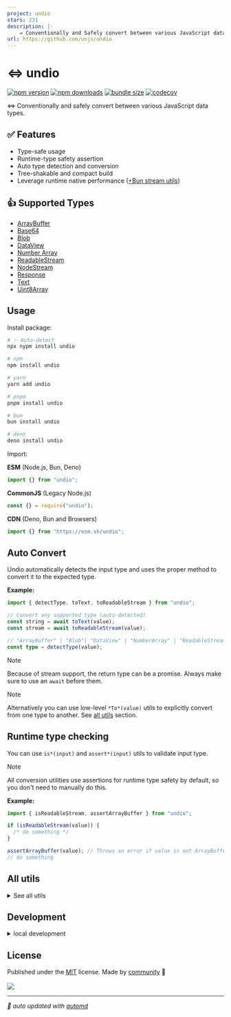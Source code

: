 ```yaml
---
project: undio
stars: 231
description: |-
    ⇔ Conventionally and Safely convert between various JavaScript data types
url: https://github.com/unjs/undio
---
```


# ⇔ undio

<!-- automd:badges color=yellow bundlejs codecov -->

[![npm version](https://img.shields.io/npm/v/undio?color=yellow)](https://npmjs.com/package/undio)
[![npm downloads](https://img.shields.io/npm/dm/undio?color=yellow)](https://npm.chart.dev/undio)
[![bundle size](https://img.shields.io/bundlejs/size/undio?color=yellow)](https://bundlejs.com/?q=undio)
[![codecov](https://img.shields.io/codecov/c/gh/unjs/undio?color=yellow)](https://codecov.io/gh/unjs/undio)

<!-- /automd -->

⇔ Conventionally and safely convert between various JavaScript data types.

## ✅ Features

- Type-safe usage
- Runtime-type safety assertion
- Auto type detection and conversion
- Tree-shakable and compact build
- Leverage runtime native performance ([+Bun stream utils](https://bun.sh/docs/api/utils#bun-readablestreamto))

## 👍 Supported Types

- [ArrayBuffer][ArrayBuffer]
- [Base64][Base64]
- [Blob][Blob]
- [DataView][DataView]
- [Number Array][Number Array]
- [ReadableStream][ReadableStream]
- [NodeStream][NodeStream]
- [Response][Response]
- [Text][Text]
- [Uint8Array][Uint8Array]

## Usage

Install package:

<!-- automd:pm-install -->

```sh
# ✨ Auto-detect
npx nypm install undio

# npm
npm install undio

# yarn
yarn add undio

# pnpm
pnpm install undio

# bun
bun install undio

# deno
deno install undio
```

<!-- /automd -->

Import:

<!-- automd:jsimport cjs cdn imports="" -->

**ESM** (Node.js, Bun, Deno)

```js
import {} from "undio";
```

**CommonJS** (Legacy Node.js)

```js
const {} = require("undio");
```

**CDN** (Deno, Bun and Browsers)

```js
import {} from "https://esm.sh/undio";
```

<!-- /automd -->

## Auto Convert

Undio automatically detects the input type and uses the proper method to convert it to the expected type.

**Example:**

```ts
import { detectType, toText, toReadableStream } from "undio";

// Convert any supported type (auto-detected)
const string = await toText(value);
const stream = await toReadableStream(value);

// "ArrayBuffer" | "Blob"| "DataView" | "NumberArray" | "ReadableStream" | "String" | "Uint8Array";
const type = detectType(value);
```

> [!NOTE]
> Because of stream support, the return type can be a promise. Always make sure to use an `await` before them.

> [!NOTE]
> Alternatively you can use low-level `*To*(value)` utils to explicitly convert from one type to another. See [all utils](#all-utils) section.

## Runtime type checking

You can use `is*(input)` and `assert*(input)` utils to validate input type.

> [!NOTE]
> All conversion utilities use assertions for runtime type safety by default, so you don't need to manually do this.

**Example:**

```ts
import { isReadableStream, assertArrayBuffer } from "undio";

if (isReadableStream(value)) {
  /* do something */
}

assertArrayBuffer(value); // Throws an error if value is not ArrayBuffer
// do something
```

## All utils

<details>

<summary>See all utils</summary>

<!-- automd:jsdocs src="./src/index.ts" -->

## Array Buffer

### `arrayBufferToBase64(arrayBuffer, base64Options)`

Convert from [ArrayBuffer][ArrayBuffer] to [Base64][Base64]

### `arrayBufferToBlob(arrayBuffer, options?)`

Convert from [ArrayBuffer][ArrayBuffer] to [Blob][Blob]

### `arrayBufferToDataView(arrayBuffer)`

Convert from [ArrayBuffer][ArrayBuffer] to [DataView][DataView]

### `arrayBufferToNumberArray(arrayBuffer)`

Convert from [ArrayBuffer][ArrayBuffer] to [Number Array][Number Array]

### `arrayBufferToReadableStream(arrayBuffer)`

Convert from [ArrayBuffer][ArrayBuffer] to [ReadableStream][ReadableStream]

### `arrayBufferToResponse(arrayBuffer, init?)`

Convert from [ArrayBuffer][ArrayBuffer] to [Response][Response]

### `arrayBufferToText(arrayBuffer)`

Convert from [ArrayBuffer][ArrayBuffer] to [Text][Text]

### `arrayBufferToUint8Array(arrayBuffer)`

Convert from [ArrayBuffer][ArrayBuffer] to [Uint8Array][Uint8Array]

### `assertArrayBuffer(input)`

Assert that input is an instance of [ArrayBuffer][ArrayBuffer] or throw a `TypeError`.

### `isArrayBuffer(input)`

Test if input is an instance of [ArrayBuffer][ArrayBuffer] and return `true` or `false`.

### `toArrayBuffer(input)`

Convert from any value to [ArrayBuffer][ArrayBuffer]

## Base64

### `assertBase64(input, opts?)`

Assert if input matches the [Base64][Base64] data URL (data:[<mediatype>][;base64],<data>) or throw a `TypeError`.

### `base64ToArrayBuffer(string, base64Options?)`

Convert from [Base64][Base64] to [ArrayBuffer][ArrayBuffer]

### `base64ToBlob(string, opts?)`

Convert from [Base64][Base64] to [Blob][Blob]

### `base64ToDataView(string, base64Options?)`

Convert from [Base64][Base64] to [DataView][DataView]

### `base64ToNumberArray(string, base64Options?)`

Convert from [Base64][Base64] to [Number Array][Number Array]

### `base64ToReadableStream(string, base64Options?)`

Convert from [Base64][Base64] to [ReadableStream][ReadableStream]

### `base64ToResponse(string)`

Convert from [Base64][Base64] to [Response][Response]

### `base64ToText(string, opts?)`

Convert from [Base64][Base64] to [Text][Text]

### `base64ToUint8Array(string, base64Options?)`

Convert from [Base64][Base64] to [Uint8Array][Uint8Array]

### `isBase64DataURL(input)`

Test if input matches the [Base64][Base64] data URL (data:[<mediatype>][;base64],<data>) and return `true` or `false`.

### `toBase64(input)`

Convert from any value to [Base64][Base64]

## Blob

### `assertBlob(input)`

Assert that input is an instance of [Blob][Blob] or throw a `TypeError`.

### `blobToArrayBuffer(blob)`

Convert from [Blob][Blob] to [ArrayBuffer][ArrayBuffer]

### `blobToBase64(blob, base64Options)`

Convert from [Blob][Blob] to [Base64][Base64]

### `blobToDataView(blob)`

Convert from [Blob][Blob] to [DataView][DataView]

### `blobToNumberArray(blob)`

Convert from [Blob][Blob] to [Number Array][Number Array]

### `blobToReadableStream(blob)`

Convert from [Blob][Blob] to [ReadableStream][ReadableStream]

### `blobToResponse(blob, init?)`

Convert from [Blob][Blob] to [Response][Response]

### `blobToText(blob)`

Convert from [Blob][Blob] to [Text][Text]

### `blobToUint8Array(blob)`

Convert from [Blob][Blob] to [Uint8Array][Uint8Array]

### `isBlob(input)`

Test if input is an instance of [Blob][Blob] and return `true` or `false`.

### `toBlob(input)`

Convert from any value to [Blob][Blob]

## Data View

### `assertDataView(input)`

Assert that input is an instance of [DataView][DataView] or throw a `TypeError`.

### `dataViewToArrayBuffer(dataView)`

Convert from [DataView][DataView] to [ArrayBuffer][ArrayBuffer]

### `dataViewToBase64(dataView, base64Options?)`

Convert from [DataView][DataView] to [Base64][Base64]

### `dataViewToBlob(dataView, options?)`

Convert from [DataView][DataView] to [Blob][Blob]

### `dataViewToNumberArray(dataView)`

Convert from [DataView][DataView] to [Number Array][Number Array]

### `dataViewToReadableStream(dataView)`

Convert from [DataView][DataView] to [ReadableStream][ReadableStream]

### `dataViewToResponse(dataView, init?)`

Convert from [DataView][DataView] to [Response][Response]

### `dataViewToText(dataView)`

Convert from [DataView][DataView] to [Text][Text]

### `dataViewToUint8Array(dataView)`

Convert from [DataView][DataView] to [Uint8Array][Uint8Array]

### `isDataView(input)`

Test if input is an instance of [DataView][DataView] and return `true` or `false`.

### `toDataView(input)`

Convert from any value to [DataView][DataView]

## Node Stream

### `assertNodeStream(input)`

Assert that input is an instance of [NodeStream][NodeStream] or throw a `TypeError`.

### `isNodeStream(input)`

Test if input is an instance of [NodeStream][NodeStream] and return `true` or `false`.

### `nodeStreamToArrayBuffer(input)`

Convert from [NodeStream][NodeStream] to [ArrayBuffer][ArrayBuffer]

### `nodeStreamToBase64(input, base64Options?)`

Convert from [NodeStream][NodeStream] to [Base64][Base64]

### `nodeStreamToBlob(input, options?)`

Convert from [NodeStream][NodeStream] to [Blob][Blob]

### `nodeStreamToDataView(input)`

Convert from [NodeStream][NodeStream] to [DataView][DataView]

### `nodeStreamToNumberArray(input)`

Convert from [NodeStream][NodeStream] to [Number Array][Number Array]

### `nodeStreamToReadableStream(input)`

Convert from [NodeStream][NodeStream] to [ReadableStream][ReadableStream]

### `nodeStreamToResponse(input, init?)`

Convert from [NodeStream][NodeStream] to [Response][Response]

### `nodeStreamToText(input)`

Convert from [NodeStream][NodeStream] to [Text][Text]

### `nodeStreamToUint8Array(input)`

Convert from [NodeStream][NodeStream] to [Uint8Array][Uint8Array]

## Number Array

### `assertNumberArray(input)`

Assert that input is an instance of [Number Array][Number Array] or throw a `TypeError`.

### `isNumberArray(input)`

Test if input is an instance of [Number Array][Number Array] and return `true` or `false`.

### `numberArrayToArrayBuffer(numberArray)`

Convert from [Number Array][Number Array] to [ArrayBuffer][ArrayBuffer]

### `numberArrayToBase64(numberArray, base64Options?)`

Convert from [Number Array][Number Array] to [Base64][Base64]

### `numberArrayToBlob(numberArray, options?)`

Convert from [Number Array][Number Array] to [Blob][Blob]

### `numberArrayToDataView(numberArray)`

Convert from [Number Array][Number Array] to [DataView][DataView]

### `numberArrayToReadableStream(numberArray)`

Convert from [Number Array][Number Array] to [ReadableStream][ReadableStream]

### `numberArrayToText(numberArray)`

Convert from [Number Array][Number Array] to [Text][Text]

### `numberArrayToUint8Array(numberArray)`

Convert from [Number Array][Number Array] to [Uint8Array][Uint8Array]

### `toNumberArray(input)`

Convert from any value to [Number Array][Number Array]

## Readable Stream

### `assertReadableStream(input)`

Assert that input is an instance of [ReadableStream][ReadableStream] or throw a `TypeError`.

### `isReadableStream(input)`

Test if input is an instance of [ReadableStream][ReadableStream] and return `true` or `false`.

### `readableStreamToArrayBuffer(readableStream)`

Convert from [ReadableStream][ReadableStream] to [ArrayBuffer][ArrayBuffer]

### `readableStreamToBase64(readableStream, base64Options?)`

Convert from [ReadableStream][ReadableStream] to [Base64][Base64]

### `readableStreamToBlob(readableStream, options?)`

Convert from [ReadableStream][ReadableStream] to [Blob][Blob]

### `readableStreamToDataView(readableStream)`

Convert from [ReadableStream][ReadableStream] to [DataView][DataView]

### `readableStreamToNumberArray(readableStream)`

Convert from [ReadableStream][ReadableStream] to [Number Array][Number Array]

### `readableStreamToText(readableStream)`

Convert from [ReadableStream][ReadableStream] to [Text][Text]

### `readableStreamToUint8Array(readableStream)`

Convert from [ReadableStream][ReadableStream] to [Uint8Array][Uint8Array]

### `toReadableStream(input)`

Convert from any value to [ReadableStream][ReadableStream]

### `toResponse(input)`

Convert from any value to [Response][Response]

## Response

### `assertResponse(input)`

Assert that input is an instance of [Response][Response] or throw a `TypeError`.

### `isResponse(input)`

Test if input is an instance of [Response][Response] and return `true` or `false`.

### `responseToArrayBuffer(response)`

Convert from [Response][Response] to [ArrayBuffer][ArrayBuffer]

### `responseToBase64(response, base64Options?)`

Convert from [Response][Response] to [Base64][Base64]

### `responseToBlob(response)`

Convert from [Response][Response] to [Blob][Blob]

### `responseToDataView(response)`

Convert from [Response][Response] to [DataView][DataView]

### `responseToNumberArray(response)`

Convert from [Response][Response] to [Number Array][Number Array]

### `responseToReadableStream(response)`

Convert from [Response][Response] to [ReadableStream]ReadableStream]

### `responseToText(response)`

Convert from [Response][Response] to [Text][Text]

### `responseToUint8Array(response)`

Convert from [Response][Response] to [Uint8Array][Uint8Array]

## String

### `toText(input)`

Convert from any value to [Text][Text]

## Text

### `assertText(input)`

Assert that input is an instance of [Text][Text] or throw a `TypeError`.

### `isText(input)`

Test if input is an instance of [Text][Text] and return `true` or `false`.

### `textToArrayBuffer(string)`

Convert from [Text][Text] to [ArrayBuffer][ArrayBuffer]

### `textToBase64(string, opts?)`

Convert from [Text][Text] to [Base64][Base64]

### `textToBlob(string, options?)`

Convert from [Text][Text] to [Blob][Blob]

### `textToDataView(string)`

Convert from [Text][Text] to [DataView][DataView]

### `textToNumberArray(string)`

Convert from [Text][Text] to [Number Array][Number Array]

### `textToReadableStream(string)`

Convert from [Text][Text] to [ReadableStream][ReadableStream]

### `textToUint8Array(string)`

Convert from [Text][Text] to [Uint8Array][Uint8Array]

## Uint8 Array

### `assertUint8Array(input)`

Assert that input is an instance of [Uint8Array][Uint8Array] or throw a `TypeError`.

### `isUint8Array(input)`

Test if input is an instance of [Uint8Array][Uint8Array] and return `true` or `false`.

### `toUint8Array(input)`

Convert from any value to [Uint8Array][Uint8Array]

### `uint8ArrayToArrayBuffer(uint8Array)`

Convert from [Uint8Array][Uint8Array] to [ArrayBuffer][ArrayBuffer]

### `uint8ArrayToBase64(uint8Array, base64Options?)`

Convert from [Uint8Array][Uint8Array] to [Base64][Base64]

### `uint8ArrayToBlob(uint8Array, options?)`

Convert from [Uint8Array][Uint8Array] to [Blob][Blob]

### `uint8ArrayToDataView(uint8Array)`

Convert from [Uint8Array][Uint8Array] to [DataView][DataView]

### `uint8ArrayToNumberArray(uint8Array)`

Convert from [Uint8Array][Uint8Array] to [Number Array][Number Array]

### `uint8ArrayToReadableStream(uint8Array)`

Convert from [Uint8Array][Uint8Array] to [ReadableStream][ReadableStream]

### `uint8ArrayToResponse(uint8Array, init?)`

Convert from [Uint8Array][Uint8Array] to [Response][Response]

### `uint8ArrayToText(uint8Array)`

Convert from [Uint8Array][Uint8Array] to [Text][Text]

### `convertTo(toType, input, fromType?)`

Convert from any value to any supported data type

### `detectType(input)`

### `numberArrayToResponse(numberArray, init?)`

Convert from [Number Array][Number Array] to [Response][Response]

### `readableStreamToResponse(readableStream, init?)`

Convert from [ReadableStream][ReadableStream] to [Response][Response]

### `textToResponse(string, init?)`

<!-- /automd -->

</details>

## Development

<details>

<summary>local development</summary>

- Clone this repository
- Install the latest LTS version of [Node.js](https://nodejs.org/en/)
- Enable [Corepack](https://github.com/nodejs/corepack) using `corepack enable`
- Install dependencies using `pnpm install`
- Run interactive tests using `pnpm dev`

</details>

## License

<!-- automd:contributors license=MIT -->

Published under the [MIT](https://github.com/unjs/undio/blob/main/LICENSE) license.
Made by [community](https://github.com/unjs/undio/graphs/contributors) 💛
<br><br>
<a href="https://github.com/unjs/undio/graphs/contributors">
<img src="https://contrib.rocks/image?repo=unjs/undio" />
</a>

<!-- /automd -->

<!-- automd:with-automd -->

---

_🤖 auto updated with [automd](https://automd.unjs.io)_

<!-- /automd -->

[ArrayBuffer]: https://developer.mozilla.org/en-US/docs/Web/JavaScript/Reference/Global_Objects/ArrayBuffer
[Base64]: https://developer.mozilla.org/en-US/docs/Glossary/Base64
[Blob]: https://developer.mozilla.org/en-US/docs/Web/API/Blob
[DataView]: https://developer.mozilla.org/en-US/docs/Web/JavaScript/Reference/Global_Objects/DataView
[Number Array]: https://developer.mozilla.org/en-US/docs/Web/JavaScript/Reference/Global_Objects/Array
[ReadableStream]: https://developer.mozilla.org/en-US/docs/Web/API/ReadableStream
[Response]: https://developer.mozilla.org/en-US/docs/Web/API/Response
[Text]: https://developer.mozilla.org/en-US/docs/Web/JavaScript/Reference/Global_Objects/String
[Uint8Array]: https://developer.mozilla.org/en-US/docs/Web/JavaScript/Reference/Global_Objects/Uint8Array
[NodeStream]: https://nodejs.org/api/stream.html#readable-streams

